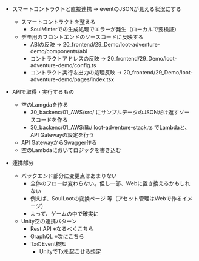 * スマートコントラクトと直接連携 -> eventのJSONが見える状況にする
  * スマートコントラクトを整える
    * SoulMinterでの生成処理でエラーが発生（ローカルで要検証）
  * デモ用のフロントエンドのソースコードに反映する
    * ABIの反映 -> 20_frontend/29_Demo/loot-adventure-demo/components/abi 
    * コントラクトアドレスの反映 -> 20_frontend/29_Demo/loot-adventure-demo/config.ts
    * コントラクト実行＆出力の処理反映 -> 20_frontend/29_Demo/loot-adventure-demo/pages/index.tsx
* APIで取得・実行するもの
  * 空のLamgdaを作る
    *  30_backenc/01_AWS/src/ にサンプルデータのJSONだけ返すソースコードを作る
    *  30_backenc/01_AWS/lib/ loot-adventure-stack.ts でLambdaと、API Gatewayの設定を行う
  * API GatewayからSwagger作る
  * 空のLambdaにおいてロジックを書き込む
  
* 連携部分
  * バックエンド部分に変更点はあまりない
    * 全体のフローは変わらない。但し一部、Webに置き換えるかもしれない
    * 例えば、SoulLootの変換ページ 等（アセット管理はWebで作るイメージ）
    * よって、ゲームの中で確実に
  * Unity空の連携パターン
    * Rest API ※なるべくこちら
    * GraphQL ※次にこちら
    * TxのEvent検知
      * UnityでTxを起こせる想定
  